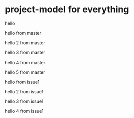 # project-model for everything
hello

hello from master

hello 2 from master

hello 3 from master

hello 4 from master

hello 5 from master

hello from issue1

hello 2 from issue1

hello 3 from issue1

hello 4 from issue1